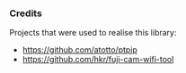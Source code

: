 ### Credits

Projects that were used to realise this library:
- https://github.com/atotto/ptpip
- https://github.com/hkr/fuji-cam-wifi-tool